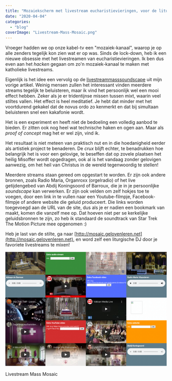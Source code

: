 ```yaml
---
title: "Mozaiekscherm met livestream eucharistievieringen, voor de liturgische DJ!"
date: "2020-04-04"
categories: 
  - "blog"
coverImage: "Livestream-Mass-Mosaic.png"
---
```


Vroeger hadden we op onze kabel-tv een "mozaiek-kanaal", waarop je op alle zenders tegelijk kon zien wat er op was. Sinds de lock-down, heb ik een nieuwe obsessie met het livestreamen van eucharistievieringen. Ik ben dus even aan het _hacken_ gegaan om zo'n mozaiek-kanaal te maken met katholieke livestreams.

Eigenlijk is het idee een vervolg op de [livestreammasssoundscape](/blog/livestreammasssoundscape-een-artistieke-interpretatie-van-12-live-uitgezonden-eucharistievieringen-%ef%bb%bf/) uit mijn vorige artikel. Weinig mensen zullen het interessant vinden meerdere streams tegelijk te beluisteren, maar ik vind het persoonlijk wel een mooi effect hebben. Zeker als je er tridentijnse missen tussen mixt, waarin veel stiltes vallen. Het effect is heel meditatief. Je hebt dat minder met het voortdurend gekakel dat de novus ordo zo kenmerkt en dat bij simultaan beluisteren snel een kakafonie wordt.

Het is een experiment en heeft niet de bedoeling een volledig aanbod te bieden. Er zitten ook nog heel wat technische haken en ogen aan. Maar als _proof of concept_ mag het er wel zijn, vind ik.

Het resultaat is niet meteen van praktisch nut en in die hoedanigheid eerder als artistiek project te benaderen. De _crux_ blijft echter, te benadrukken hoe belangrijk het is voor een gelovige, te beseffen dat op zovele plaatsen het heilig Misoffer wordt opgedragen, ook al is het vandaag zonder gelovigen aanwezig, om het heil van Christus in de wereld tegenwoordig te stellen!

Meerdere streams staan gereed om opgestart te worden. Er zijn ook andere bronnen, zoals Radio Maria, Organroxx (orgelradio) of het live getijdengebed van Abdij Koningsoord of Barroux, die je in je persoonlijke _soundscape_ kan verwerken. Er zijn ook velden om zelf hokjes toe te voegen, door een link in te vullen naar een Youtube-filmpje, Facebook-filmpje of andere website die geluid produceert. Die links worden toegevoegd aan de URL van de site, dus als je er nadien een bookmark van maakt, komen die vanzelf mee op. Dat hoeven niet per se kerkelijke geluidsbronnen te zijn, zo heb ik standaard de soundtrack van Star Trek The Motion Picture mee opgenomen :)

Heb je last van de stilte, ga naar [http://mosaic.gelovenleren.net](http://mosaic.gelovenleren.net), en word zelf een liturgische DJ door je favoriete livestreams te mixen!

[![](images/Livestream-Mass-Mosaic-700x493.png)](http://mosaic.gelovenleren.net)

Livestream Mass Mosaic
